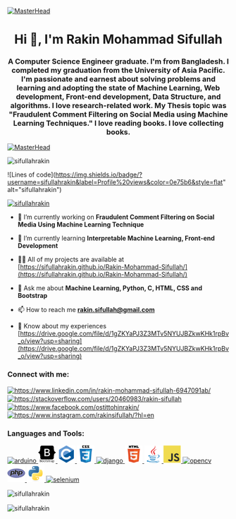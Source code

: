 [![MasterHead](https://64.media.tumblr.com/c5543874b9cbe98da1d20945a45e989b/tumblr_o5a5r9Z9O71tvppquo1_r1_1280.gifv)](https://sifullahrakin.io)

<h1 align="center">Hi 👋, I'm Rakin Mohammad Sifullah</h1>
<h3 align="center">A Computer Science Engineer graduate. I'm from Bangladesh. I completed my graduation from the University of Asia Pacific. I'm passionate and earnest about solving problems and learning and adopting the state of Machine Learning, Web development, Front-end development, Data Structure, and algorithms. I love research-related work. My Thesis topic was "Fraudulent Comment Filtering on Social Media using Machine Learning Techniques." I love reading books. I love collecting books.</h3>

[![MasterHead](https://camo.githubusercontent.com/cae12fddd9d6982901d82580bdf321d81fb299141098ca1c2d4891870827bf17/68747470733a2f2f6d69726f2e6d656469756d2e636f6d2f6d61782f313336302f302a37513379765349765f7430696f4a2d5a2e676966)](https://sifullahrakin.io)

<p align="left"> <img src="https://komarev.com/ghpvc/?username=sifullahrakin&label=Profile%20views&color=0e75b6&style=flat" alt="sifullahrakin" /> </p>

![Lines of code](https://img.shields.io/badge/?username=sifullahrakin&label=Profile%20views&color=0e75b6&style=flat" alt="sifullahrakin")

<p align="left"> <a href="https://github.com/ryo-ma/github-profile-trophy"><img src="https://github-profile-trophy.vercel.app/?username=sifullahrakin" alt="sifullahrakin" /></a> </p>

- 🔭 I’m currently working on **Fraudulent Comment Filtering on Social Media Using Machine Learning Technique**

- 🌱 I’m currently learning **Interpretable Machine Learning, Front-end Development**

- 👨‍💻 All of my projects are available at [https://sifullahrakin.github.io/Rakin-Mohammad-Sifullah/](https://sifullahrakin.github.io/Rakin-Mohammad-Sifullah/)

- 💬 Ask me about **Machine Learning, Python, C, HTML, CSS and Bootstrap**

- 📫 How to reach me **rakin.sifullah@gmail.com**

- 📄 Know about my experiences [https://drive.google.com/file/d/1gZKYaPJ3Z3MTv5NYUJBZkwKHk1rpBv_o/view?usp=sharing](https://drive.google.com/file/d/1gZKYaPJ3Z3MTv5NYUJBZkwKHk1rpBv_o/view?usp=sharing)

<h3 align="left">Connect with me:</h3>
<p align="left">
<a href="https://linkedin.com/in/https://www.linkedin.com/in/rakin-mohammad-sifullah-6947091ab/" target="blank"><img align="center" src="https://raw.githubusercontent.com/rahuldkjain/github-profile-readme-generator/master/src/images/icons/Social/linked-in-alt.svg" alt="https://www.linkedin.com/in/rakin-mohammad-sifullah-6947091ab/" height="30" width="40" /></a>
<a href="https://stackoverflow.com/users/https://stackoverflow.com/users/20460983/rakin-sifullah" target="blank"><img align="center" src="https://raw.githubusercontent.com/rahuldkjain/github-profile-readme-generator/master/src/images/icons/Social/stack-overflow.svg" alt="https://stackoverflow.com/users/20460983/rakin-sifullah" height="30" width="40" /></a>
<a href="https://fb.com/https://www.facebook.com/ostittohinrakin/" target="blank"><img align="center" src="https://raw.githubusercontent.com/rahuldkjain/github-profile-readme-generator/master/src/images/icons/Social/facebook.svg" alt="https://www.facebook.com/ostittohinrakin/" height="30" width="40" /></a>
<a href="https://instagram.com/https://www.instagram.com/rakinsifullah/?hl=en" target="blank"><img align="center" src="https://raw.githubusercontent.com/rahuldkjain/github-profile-readme-generator/master/src/images/icons/Social/instagram.svg" alt="https://www.instagram.com/rakinsifullah/?hl=en" height="30" width="40" /></a>
</p>

<h3 align="left">Languages and Tools:</h3>
<p align="left"> <a href="https://www.arduino.cc/" target="_blank" rel="noreferrer"> <img src="https://cdn.worldvectorlogo.com/logos/arduino-1.svg" alt="arduino" width="40" height="40"/> </a> <a href="https://getbootstrap.com" target="_blank" rel="noreferrer"> <img src="https://raw.githubusercontent.com/devicons/devicon/master/icons/bootstrap/bootstrap-plain-wordmark.svg" alt="bootstrap" width="40" height="40"/> </a> <a href="https://www.cprogramming.com/" target="_blank" rel="noreferrer"> <img src="https://raw.githubusercontent.com/devicons/devicon/master/icons/c/c-original.svg" alt="c" width="40" height="40"/> </a> <a href="https://www.w3schools.com/css/" target="_blank" rel="noreferrer"> <img src="https://raw.githubusercontent.com/devicons/devicon/master/icons/css3/css3-original-wordmark.svg" alt="css3" width="40" height="40"/> </a> <a href="https://www.djangoproject.com/" target="_blank" rel="noreferrer"> <img src="https://cdn.worldvectorlogo.com/logos/django.svg" alt="django" width="40" height="40"/> </a> <a href="https://www.w3.org/html/" target="_blank" rel="noreferrer"> <img src="https://raw.githubusercontent.com/devicons/devicon/master/icons/html5/html5-original-wordmark.svg" alt="html5" width="40" height="40"/> </a> <a href="https://www.java.com" target="_blank" rel="noreferrer"> <img src="https://raw.githubusercontent.com/devicons/devicon/master/icons/java/java-original.svg" alt="java" width="40" height="40"/> </a> <a href="https://developer.mozilla.org/en-US/docs/Web/JavaScript" target="_blank" rel="noreferrer"> <img src="https://raw.githubusercontent.com/devicons/devicon/master/icons/javascript/javascript-original.svg" alt="javascript" width="40" height="40"/> </a> <a href="https://opencv.org/" target="_blank" rel="noreferrer"> <img src="https://www.vectorlogo.zone/logos/opencv/opencv-icon.svg" alt="opencv" width="40" height="40"/> </a> <a href="https://www.php.net" target="_blank" rel="noreferrer"> <img src="https://raw.githubusercontent.com/devicons/devicon/master/icons/php/php-original.svg" alt="php" width="40" height="40"/> </a> <a href="https://www.python.org" target="_blank" rel="noreferrer"> <img src="https://raw.githubusercontent.com/devicons/devicon/master/icons/python/python-original.svg" alt="python" width="40" height="40"/> </a> <a href="https://www.selenium.dev" target="_blank" rel="noreferrer"> <img src="https://raw.githubusercontent.com/detain/svg-logos/780f25886640cef088af994181646db2f6b1a3f8/svg/selenium-logo.svg" alt="selenium" width="40" height="40"/> </a> </p>

<p><img align="center" src="https://github-readme-stats.vercel.app/api/top-langs?username=sifullahrakin&show_icons=true&locale=en&layout=compact" alt="sifullahrakin" /></p>

<p><img align="center" src="https://github-readme-streak-stats.herokuapp.com/?user=sifullahrakin&" alt="sifullahrakin" /></p>
